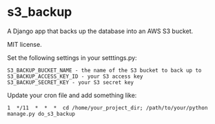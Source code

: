 # s3_backup
A Django app that backs up the database into an AWS S3 bucket.

MIT license.

Set the following settings in your setttings.py:

```
S3_BACKUP_BUCKET_NAME - the name of the S3 bucket to back up to
S3_BACKUP_ACCESS_KEY_ID - your S3 access key
S3_BACKUP_SECRET_KEY - your S3 secret key
```

Update your cron file and add something like:

```
1  */11  *  *  *  cd /home/your_project_dir; /path/to/your/python manage.py do_s3_backup
```

